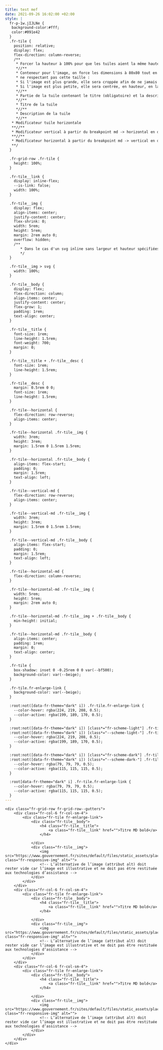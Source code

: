 ```yaml
---
title: test mef
date: 2021-09-26 16:02:00 +02:00
style: |
  fr-p-1w.jIJLNe {
   background-color:#fff;
   color:#091e42
  }
  .fr-tile {
    position: relative;
    display: flex;
    flex-direction: column-reverse;
    /**
     * Forcer la hauteur à 100% pour que les tuiles aient la même hauteur dans le contexte de la grille
     *//**
     * Conteneur pour l'image, on force les dimensions à 80x80 tout en permettant de mettre une image
     * ne respectant pas cette taille :
     * Si l'image est plus grande, elle sera croppée afin de ne jamais dépasser 80x80.
     * Si l'image est plus petite, elle sera centrée, en hauteur, en largeur ou bien les deux.
     *//**
     * Partie de la tuile contenant le titre (obligatoire) et la description (optionnel)
     *//**
     * Titre de la tuile
     *//**
     * Description de la tuile
     *//**
   * Modificateur tuile horizontale
   **//**
   * Modificateur vertical à partir du breakpoint md -> horizontal en dessous du breakpoint md
   **//**
   * Modificateur horizontal à partir du breakpoint md -> vertical en dessous du breakpoint md
   **/
  }

  .fr-grid-row .fr-tile {
    height: 100%;
  }

  .fr-tile__link {
    display: inline-flex;
    --is-link: false;
    width: 100%;
  }

  .fr-tile__img {
    display: flex;
    align-items: center;
    justify-content: center;
    flex-shrink: 0;
    width: 5rem;
    height: 5rem;
    margin: 2rem auto 0;
    overflow: hidden;
    /**
       * Dans le cas d'un svg inline sans largeur et hauteur spécifiées, on lui attribue une largeur de 100%.
       */
  }

  .fr-tile__img > svg {
    width: 100%;
  }

  .fr-tile__body {
    display: flex;
    flex-direction: column;
    align-items: center;
    justify-content: center;
    flex-grow: 1;
    padding: 1rem;
    text-align: center;
  }

  .fr-tile__title {
    font-size: 1rem;
    line-height: 1.5rem;
    font-weight: 700;
    margin: 0;
  }

  .fr-tile__title + .fr-tile__desc {
    font-size: 1rem;
    line-height: 1.5rem;
  }

  .fr-tile__desc {
    margin: 0.5rem 0 0;
    font-size: 1rem;
    line-height: 1.5rem;
  }

  .fr-tile--horizontal {
    flex-direction: row-reverse;
    align-items: center;
  }

  .fr-tile--horizontal .fr-tile__img {
    width: 3rem;
    height: 3rem;
    margin: 1.5rem 0 1.5rem 1.5rem;
  }

  .fr-tile--horizontal .fr-tile__body {
    align-items: flex-start;
    padding: 0;
    margin: 1.5rem;
    text-align: left;
  }

  .fr-tile--vertical-md {
    flex-direction: row-reverse;
    align-items: center;
  }

  .fr-tile--vertical-md .fr-tile__img {
    width: 3rem;
    height: 3rem;
    margin: 1.5rem 0 1.5rem 1.5rem;
  }

  .fr-tile--vertical-md .fr-tile__body {
    align-items: flex-start;
    padding: 0;
    margin: 1.5rem;
    text-align: left;
  }

  .fr-tile--horizontal-md {
    flex-direction: column-reverse;
  }

  .fr-tile--horizontal-md .fr-tile__img {
    width: 5rem;
    height: 5rem;
    margin: 2rem auto 0;
  }

  .fr-tile--horizontal-md .fr-tile__img + .fr-tile__body {
    min-height: initial;
  }

  .fr-tile--horizontal-md .fr-tile__body {
    align-items: center;
    padding: 1rem;
    margin: 0;
    text-align: center;
  }

  .fr-tile {
    box-shadow: inset 0 -0.25rem 0 0 var(--bf500);
    background-color: var(--beige);
  }

  .fr-tile.fr-enlarge-link {
    background-color: var(--beige);
  }

  :root:not([data-fr-theme="dark" i]) .fr-tile.fr-enlarge-link {
    --color-hover: rgba(224, 219, 208, 0.5);
    --color-active: rgba(199, 189, 170, 0.5);
  }

  :root:not([data-fr-theme="dark" i]) [class*="fr-scheme-light"] .fr-tile.fr-enlarge-link,
  :root:not([data-fr-theme="dark" i]) [class*="--scheme-light-"] .fr-tile.fr-enlarge-link {
    --color-hover: rgba(224, 219, 208, 0.5);
    --color-active: rgba(199, 189, 170, 0.5);
  }

  :root:not([data-fr-theme="dark" i]) [class*="fr-scheme-dark"] .fr-tile.fr-enlarge-link,
  :root:not([data-fr-theme="dark" i]) [class*="--scheme-dark-"] .fr-tile.fr-enlarge-link {
    --color-hover: rgba(79, 79, 79, 0.5);
    --color-active: rgba(115, 115, 115, 0.5);
  }

  :root[data-fr-theme="dark" i] .fr-tile.fr-enlarge-link {
    --color-hover: rgba(79, 79, 79, 0.5);
    --color-active: rgba(115, 115, 115, 0.5);
  }
---
```


<div class="fr-p-1w">

    <div class="fr-grid-row fr-grid-row--gutters">
        <div class="fr-col-6 fr-col-sm-4">
            <div class="fr-tile fr-enlarge-link">
                <div class="fr-tile__body">
                    <h4 class="fr-tile__title">
                        <a class="fr-tile__link" href="">Titre MD bold</a>
                    </h4>
                   
                </div>
                <div class="fr-tile__img">
                    <img src="https://www.gouvernement.fr/sites/default/files/static_assets/placeholder.1x1.png" class="fr-responsive-img" alt="">
                    <!-- L’alternative de l’image (attribut alt) doit rester vide car l’image est illustrative et ne doit pas être restituée aux technologies d’assistance -->
                </div>
            </div>
        </div>
        <div class="fr-col-6 fr-col-sm-4">
            <div class="fr-tile fr-enlarge-link">
                <div class="fr-tile__body">
                    <h4 class="fr-tile__title">
                        <a class="fr-tile__link" href="">Titre MD bold</a>
                    </h4>

                </div>
                <div class="fr-tile__img">
                    <img src="https://www.gouvernement.fr/sites/default/files/static_assets/placeholder.1x1.png" class="fr-responsive-img" alt="">
                    <!-- L’alternative de l’image (attribut alt) doit rester vide car l’image est illustrative et ne doit pas être restituée aux technologies d’assistance -->
                </div>
            </div>
        </div>
        <div class="fr-col-6 fr-col-sm-4">
            <div class="fr-tile fr-enlarge-link">
                <div class="fr-tile__body">
                    <h4 class="fr-tile__title">
                        <a class="fr-tile__link" href="">Titre MD bold</a>
                    </h4>

                </div>
                <div class="fr-tile__img">
                    <img src="https://www.gouvernement.fr/sites/default/files/static_assets/placeholder.1x1.png" class="fr-responsive-img" alt="">
                    <!-- L’alternative de l’image (attribut alt) doit rester vide car l’image est illustrative et ne doit pas être restituée aux technologies d’assistance -->
                </div>
            </div>
        </div>
    </div>

</div>